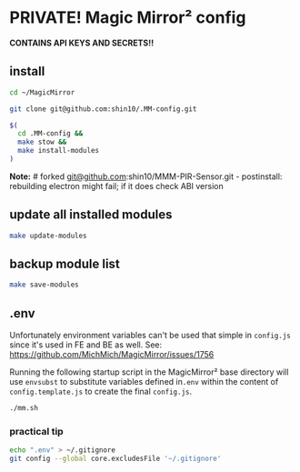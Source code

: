 # PRIVATE! Magic Mirror² config

**CONTAINS API KEYS AND SECRETS!!**

## install

```sh
cd ~/MagicMirror

git clone git@github.com:shin10/.MM-config.git

$(
  cd .MM-config &&
  make stow &&
  make install-modules
)
```

**Note:** # forked git@github.com:shin10/MMM-PIR-Sensor.git - postinstall: rebuilding electron might fail; if it does check ABI version

## update all installed modules

```sh
make update-modules
```

## backup module list

```sh
make save-modules
```

## .env

Unfortunately environment variables can't be used that simple in `config.js` since it's used in FE and BE as well. See: https://github.com/MichMich/MagicMirror/issues/1756

Running the following startup script in the MagicMirror² base directory will use `envsubst` to substitute variables defined in`.env` within the content of `config.template.js` to create the final `config.js`.

```sh
./mm.sh
```

### practical tip

```sh
echo ".env" > ~/.gitignore
git config --global core.excludesFile '~/.gitignore'
```
